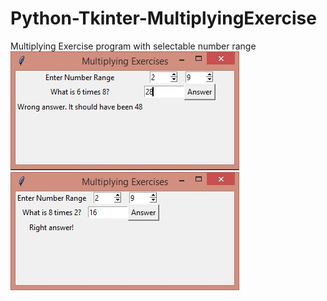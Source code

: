 # Python-Tkinter-MultiplyingExercise
Multiplying Exercise program with selectable number range
![imageofscript1](cmd_2018-02-08_15-31-27.jpg)
![imageofscript2](python_2018-02-08_15-32-15.jpg)

